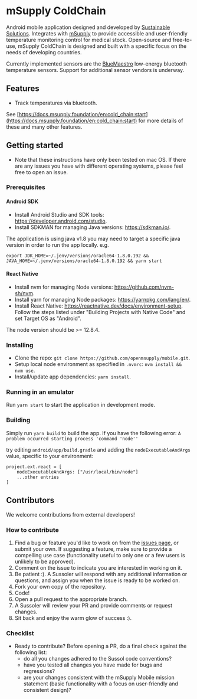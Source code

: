 # mSupply ColdChain

Android mobile application designed and developed by [Sustainable Solutions](http://sussol.net). Integrates with [mSupply](https://www.msupply.org.nz/) to provide accessible and user-friendly temperature monitoring control for medical stock. Open-source and free-to-use, mSupply ColdChain is designed and built with a specific focus on the needs of developing countries.

Currently implemented sensors are the [BlueMaestro](https://bluemaestro.com/home) low-energy bluetooth temperature sensors.
Support for additional sensor vendors is underway.

## Features

- Track temperatures via bluetooth.

See [https://docs.msupply.foundation/en:cold_chain:start](https://docs.msupply.foundation/en:cold_chain:start) for more details of these and many other features.

## Getting started

- Note that these instructions have only been tested on mac OS. If there are any issues you have with different operating systems, please feel free to open an issue.

### Prerequisites

#### Android SDK

- Install Android Studio and SDK tools: https://developer.android.com/studio.
- Install SDKMAN for managing Java versions: https://sdkman.io/.

The application is using java v1.8 you may need to target a specific java version in order to run the app locally.
e.g.

```
export JDK_HOME=~/.jenv/versions/oracle64-1.8.0.192 && JAVA_HOME=~/.jenv/versions/oracle64-1.8.0.192 && yarn start
```

#### React Native

- Install nvm for managing Node versions: https://github.com/nvm-sh/nvm.
- Install yarn for managing Node packages: https://yarnpkg.com/lang/en/.
- Install React Native: https://reactnative.dev/docs/environment-setup. Follow the steps listed under "Building Projects with Native Code" and set Target OS as "Android".

The node version should be >= 12.8.4.

### Installing

- Clone the repo: `git clone https://github.com/openmsupply/mobile.git`.
- Setup local node environment as specified in `.nvmrc`: `nvm install && nvm use`.
- Install/update app dependencies: `yarn install`.

### Running in an emulator

Run `yarn start` to start the application in development mode.

### Building

Simply run `yarn build` to build the app.
If you have the following error:
`A problem occurred starting process 'command 'node''`

try editing `android/app/build.gradle` and adding the `nodeExecutableAndArgs` value, specific to your environment:

```
project.ext.react = [
    nodeExecutableAndArgs: ["/usr/local/bin/node"]
    ...other entries
]
```

## Contributors

We welcome contributions from external developers!

### How to contribute

1. Find a bug or feature you'd like to work on from the [issues page](https://github.com/openmsupply/msupply-cold-chain/issues), or submit your own. If suggesting a feature, make sure to provide a compelling use case (functionality useful to only one or a few users is unlikely to be approved).
2. Comment on the issue to indicate you are interested in working on it.
3. Be patient :). A Sussoler will respond with any additional information or questions, and assign you when the issue is ready to be worked on.
4. Fork your own copy of the repository.
5. Code!
6. Open a pull request to the appropriate branch.
7. A Sussoler will review your PR and provide comments or request changes.
8. Sit back and enjoy the warm glow of success :).

### Checklist

- Ready to contribute? Before opening a PR, do a final check against the following list:
  - do all you changes adhered to the Sussol code conventions?
  - have you tested all changes you have made for bugs and regressions?
  - are your changes consistent with the mSupply Mobile mission statement (basic functionality with a focus on user-friendly and consistent design)?
